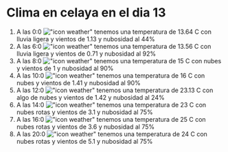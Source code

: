 # Clima en celaya en el dia 13

1. A las 0:0 !["icon weather"](http://openweathermap.org/img/w/10n.png) tenemos una temperatura de 13.64 C con lluvia ligera y  vientos de 1.13 y nubosidad al 44%
1. A las 6:0 !["icon weather"](http://openweathermap.org/img/w/10n.png) tenemos una temperatura de 13.56 C con lluvia ligera y  vientos de 0.71 y nubosidad al 92%
1. A las 8:0 !["icon weather"](http://openweathermap.org/img/w/04d.png) tenemos una temperatura de 15 C con nubes y  vientos de 1 y nubosidad al 90%
1. A las 10:0 !["icon weather"](http://openweathermap.org/img/w/04d.png) tenemos una temperatura de 16 C con nubes y  vientos de 1.41 y nubosidad al 90%
1. A las 12:0 !["icon weather"](http://openweathermap.org/img/w/02d.png) tenemos una temperatura de 23.13 C con algo de nubes y  vientos de 1.42 y nubosidad al 24%
1. A las 14:0 !["icon weather"](http://openweathermap.org/img/w/04d.png) tenemos una temperatura de 23 C con nubes rotas y  vientos de 3.1 y nubosidad al 75%
1. A las 16:0 !["icon weather"](http://openweathermap.org/img/w/04d.png) tenemos una temperatura de 25 C con nubes rotas y  vientos de 3.6 y nubosidad al 75%
1. A las 20:0 !["icon weather"](http://openweathermap.org/img/w/04d.png) tenemos una temperatura de 24 C con nubes rotas y  vientos de 5.1 y nubosidad al 75%
